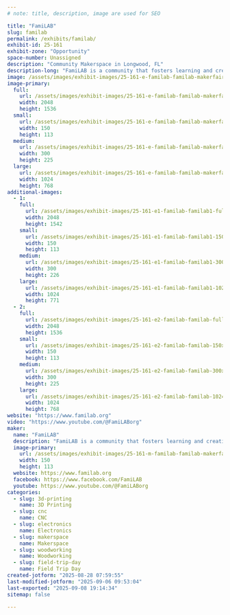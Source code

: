 ```yaml
---
# note: title, description, image are used for SEO

title: "FamiLAB"
slug: familab
permalink: /exhibits/familab/
exhibit-id: 25-161
exhibit-zone: "Opportunity"
space-number: Unassigned
description: "Community Makerspace in Longwood, FL"
description-long: "FamiLAB is a community that fosters learning and creativity through hands-on projects, collaboration, and the sharing of skills & tools to improve ourselves and enrich the world around us."
image: /assets/images/exhibit-images/25-161-e-familab-familab-makerfaire-orlando-2024-3324-300x225.jpg
image-primary: 
  full:
    url: /assets/images/exhibit-images/25-161-e-familab-familab-makerfaire-orlando-2024-3324-full.jpg
    width: 2048
    height: 1536
  small:
    url: /assets/images/exhibit-images/25-161-e-familab-familab-makerfaire-orlando-2024-3324-150x113.jpg
    width: 150
    height: 113
  medium:
    url: /assets/images/exhibit-images/25-161-e-familab-familab-makerfaire-orlando-2024-3324-300x225.jpg
    width: 300
    height: 225
  large:
    url: /assets/images/exhibit-images/25-161-e-familab-familab-makerfaire-orlando-2024-3324-1024x768.jpg
    width: 1024
    height: 768
additional-images: 
  - 1:
    full:
      url: /assets/images/exhibit-images/25-161-e1-familab-familab1-full.jpg
      width: 2048
      height: 1542
    small:
      url: /assets/images/exhibit-images/25-161-e1-familab-familab1-150x113.jpg
      width: 150
      height: 113
    medium:
      url: /assets/images/exhibit-images/25-161-e1-familab-familab1-300x226.jpg
      width: 300
      height: 226
    large:
      url: /assets/images/exhibit-images/25-161-e1-familab-familab1-1024x771.jpg
      width: 1024
      height: 771
  - 2:
    full:
      url: /assets/images/exhibit-images/25-161-e2-familab-familab-full.jpg
      width: 2048
      height: 1536
    small:
      url: /assets/images/exhibit-images/25-161-e2-familab-familab-150x113.jpg
      width: 150
      height: 113
    medium:
      url: /assets/images/exhibit-images/25-161-e2-familab-familab-300x225.jpg
      width: 300
      height: 225
    large:
      url: /assets/images/exhibit-images/25-161-e2-familab-familab-1024x768.jpg
      width: 1024
      height: 768
website: "https://www.familab.org"
video: "https://www.youtube.com/@FamiLABorg"
maker: 
  name: "FamiLAB"
  description: "FamiLAB is a community that fosters learning and creativity through hands-on projects, collaboration, and the sharing of skills & tools to improve ourselves and enrich the world around us."
  image-primary:
    url: /assets/images/exhibit-images/25-161-m-familab-familab-makerfaire-orlando-2024-150x113.jpg
    width: 150
    height: 113
  website: https://www.familab.org
  facebook: https://www.facebook.com/FamiLAB
  youtube: https://www.youtube.com/@FamiLABorg
categories: 
  - slug: 3d-printing
    name: 3D Printing
  - slug: cnc
    name: CNC
  - slug: electronics
    name: Electronics
  - slug: makerspace
    name: Makerspace
  - slug: woodworking
    name: Woodworking
  - slug: field-trip-day
    name: Field Trip Day
created-jotform: "2025-08-28 07:59:55"
last-modified-jotform: "2025-09-06 09:53:04"
last-exported: "2025-09-08 19:14:34"
sitemap: false

---
```

